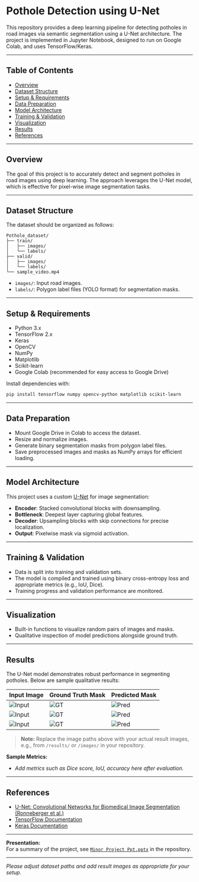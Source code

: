 # Pothole Detection using U-Net

This repository provides a deep learning pipeline for detecting potholes in road images via semantic segmentation using a U-Net architecture. The project is implemented in Jupyter Notebook, designed to run on Google Colab, and uses TensorFlow/Keras.

---

## Table of Contents

- [Overview](#overview)
- [Dataset Structure](#dataset-structure)
- [Setup & Requirements](#setup--requirements)
- [Data Preparation](#data-preparation)
- [Model Architecture](#model-architecture)
- [Training & Validation](#training--validation)
- [Visualization](#visualization)
- [Results](#results)
- [References](#references)

---

## Overview

The goal of this project is to accurately detect and segment potholes in road images using deep learning. The approach leverages the U-Net model, which is effective for pixel-wise image segmentation tasks.

---

## Dataset Structure

The dataset should be organized as follows:

```
Pothole_dataset/
├── train/
│   ├── images/
│   └── labels/
├── valid/
│   ├── images/
│   └── labels/
└── sample_video.mp4
```
- `images/`: Input road images.
- `labels/`: Polygon label files (YOLO format) for segmentation masks.

---

## Setup & Requirements

- Python 3.x
- TensorFlow 2.x
- Keras
- OpenCV
- NumPy
- Matplotlib
- Scikit-learn
- Google Colab (recommended for easy access to Google Drive)

Install dependencies with:

```bash
pip install tensorflow numpy opencv-python matplotlib scikit-learn
```

---

## Data Preparation

- Mount Google Drive in Colab to access the dataset.
- Resize and normalize images.
- Generate binary segmentation masks from polygon label files.
- Save preprocessed images and masks as NumPy arrays for efficient loading.

---

## Model Architecture

This project uses a custom [U-Net](https://arxiv.org/abs/1505.04597) for image segmentation:
- **Encoder**: Stacked convolutional blocks with downsampling.
- **Bottleneck**: Deepest layer capturing global features.
- **Decoder**: Upsampling blocks with skip connections for precise localization.
- **Output**: Pixelwise mask via sigmoid activation.

---

## Training & Validation

- Data is split into training and validation sets.
- The model is compiled and trained using binary cross-entropy loss and appropriate metrics (e.g., IoU, Dice).
- Training progress and validation performance are monitored.

---

## Visualization

- Built-in functions to visualize random pairs of images and masks.
- Qualitative inspection of model predictions alongside ground truth.

---

## Results

The U-Net model demonstrates robust performance in segmenting potholes. Below are sample qualitative results:

| Input Image | Ground Truth Mask | Predicted Mask |
|-------------|------------------|---------------|
| ![Input](results/input1.jpg) | ![GT](results/gt1.jpg) | ![Pred](results/pred1.jpg) |
| ![Input](results/input2.jpg) | ![GT](results/gt2.jpg) | ![Pred](results/pred2.jpg) |
| ![Input](results/input3.jpg) | ![GT](results/gt3.jpg) | ![Pred](results/pred3.jpg) |

> **Note:** Replace the image paths above with your actual result images, e.g., from `/results/` or `/images/` in your repository.

**Sample Metrics:**  
- *Add metrics such as Dice score, IoU, accuracy here after evaluation.*

---

## References

- [U-Net: Convolutional Networks for Biomedical Image Segmentation (Ronneberger et al.)](https://arxiv.org/abs/1505.04597)
- [TensorFlow Documentation](https://www.tensorflow.org/)
- [Keras Documentation](https://keras.io/)

---

**Presentation:**  
For a summary of the project, see [`Minor Project Ppt.pptx`](Minor%20Project%20Ppt.pptx) in the repository.

---

*Please adjust dataset paths and add result images as appropriate for your setup.*